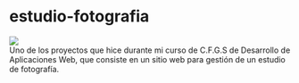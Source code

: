 # estudio-fotografia
![](https://www.repostatus.org/badges/latest/inactive.svg)<br>
Uno de los proyectos que hice durante mi curso de C.F.G.S de Desarrollo de Aplicaciones Web, que consiste en un sitio web para gestión de un estudio de fotografía.
